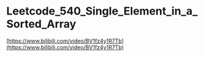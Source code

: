# Leetcode_540_Single_Element_in_a_Sorted_Array

[https://www.bilibili.com/video/BV1fz4y1R7Tb](https://www.bilibili.com/video/BV1fz4y1R7Tb)